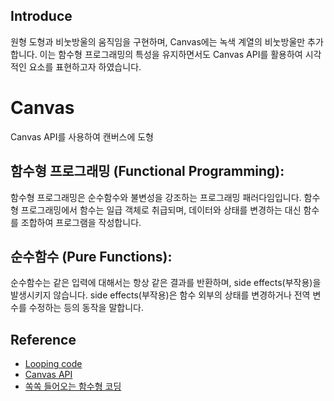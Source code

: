 ## Introduce
원형 도형과 비눗방울의 움직임을 구현하며, Canvas에는 녹색 계열의 비눗방울만 추가합니다.
이는 함수형 프로그래밍의 특성을 유지하면서도 Canvas API를 활용하여 시각적인 요소를 표현하고자 하였습니다.

# Canvas
Canvas API를 사용하여 캔버스에 도형

## 함수형 프로그래밍 (Functional Programming):
함수형 프로그래밍은 순수함수와 불변성을 강조하는 프로그래밍 패러다임입니다. 함수형 프로그래밍에서 함수는 일급 객체로 취급되며, 데이터와 상태를 변경하는 대신 함수를 조합하여 프로그램을 작성합니다.

## 순수함수 (Pure Functions):
순수함수는 같은 입력에 대해서는 항상 같은 결과를 반환하며, side effects(부작용)을 발생시키지 않습니다. side effects(부작용)은 함수 외부의 상태를 변경하거나 전역 변수를 수정하는 등의 동작을 말합니다.

## Reference
- [Looping code](https://developer.mozilla.org/en-US/docs/Learn/JavaScript/Building_blocks/Looping_code)
- [Canvas API](https://developer.mozilla.org/en-US/docs/Web/API/Canvas_API)
- [쏙쏙 들어오는 함수형 코딩](https://product.kyobobook.co.kr/detail/S000001952246)